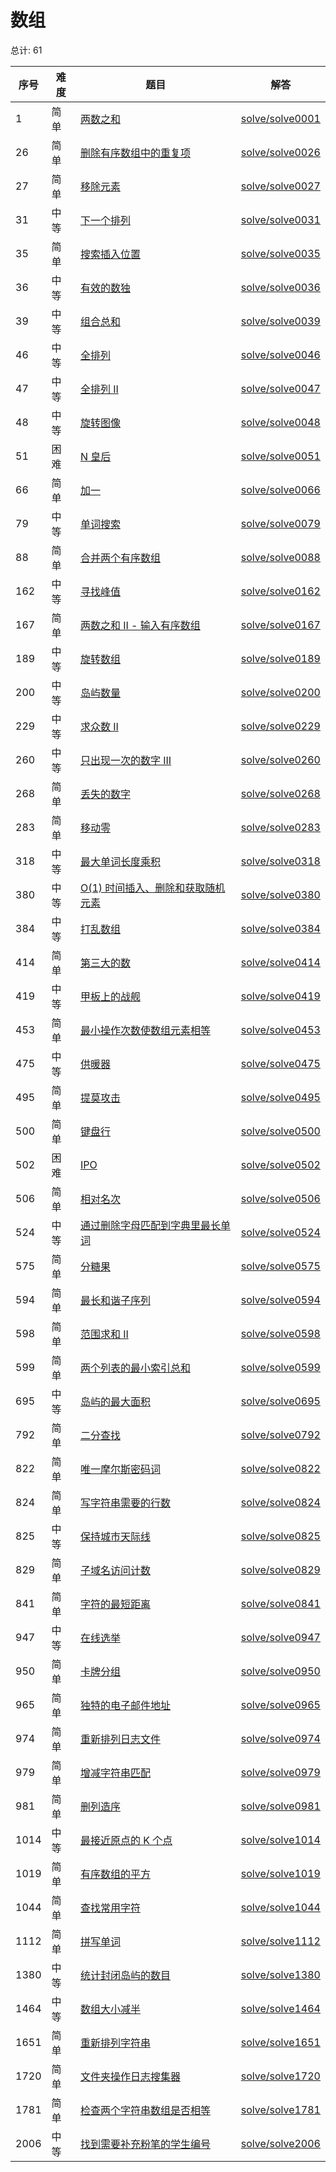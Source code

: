 # 数组

<!--- table -->


总计: 61

| 序号 | 难度 | 题目                    | 解答                      |
| ---- | ---- | ------------------ | ---------------- |
| 1 | 简单 | [两数之和](https://leetcode-cn.com/problems/two-sum/) | [solve/solve0001](../solve/solve0001)|
| 26 | 简单 | [删除有序数组中的重复项](https://leetcode-cn.com/problems/remove-duplicates-from-sorted-array/) | [solve/solve0026](../solve/solve0026)|
| 27 | 简单 | [移除元素](https://leetcode-cn.com/problems/remove-element/) | [solve/solve0027](../solve/solve0027)|
| 31 | 中等 | [下一个排列](https://leetcode-cn.com/problems/next-permutation/) | [solve/solve0031](../solve/solve0031)|
| 35 | 简单 | [搜索插入位置](https://leetcode-cn.com/problems/search-insert-position/) | [solve/solve0035](../solve/solve0035)|
| 36 | 中等 | [有效的数独](https://leetcode-cn.com/problems/valid-sudoku/) | [solve/solve0036](../solve/solve0036)|
| 39 | 中等 | [组合总和](https://leetcode-cn.com/problems/combination-sum/) | [solve/solve0039](../solve/solve0039)|
| 46 | 中等 | [全排列](https://leetcode-cn.com/problems/permutations/) | [solve/solve0046](../solve/solve0046)|
| 47 | 中等 | [全排列 II](https://leetcode-cn.com/problems/permutations-ii/) | [solve/solve0047](../solve/solve0047)|
| 48 | 中等 | [旋转图像](https://leetcode-cn.com/problems/rotate-image/) | [solve/solve0048](../solve/solve0048)|
| 51 | 困难 | [N 皇后](https://leetcode-cn.com/problems/n-queens/) | [solve/solve0051](../solve/solve0051)|
| 66 | 简单 | [加一](https://leetcode-cn.com/problems/plus-one/) | [solve/solve0066](../solve/solve0066)|
| 79 | 中等 | [单词搜索](https://leetcode-cn.com/problems/word-search/) | [solve/solve0079](../solve/solve0079)|
| 88 | 简单 | [合并两个有序数组](https://leetcode-cn.com/problems/merge-sorted-array/) | [solve/solve0088](../solve/solve0088)|
| 162 | 中等 | [寻找峰值](https://leetcode-cn.com/problems/find-peak-element/) | [solve/solve0162](../solve/solve0162)|
| 167 | 简单 | [两数之和 II - 输入有序数组](https://leetcode-cn.com/problems/two-sum-ii-input-array-is-sorted/) | [solve/solve0167](../solve/solve0167)|
| 189 | 中等 | [旋转数组](https://leetcode-cn.com/problems/rotate-array/) | [solve/solve0189](../solve/solve0189)|
| 200 | 中等 | [岛屿数量](https://leetcode-cn.com/problems/number-of-islands/) | [solve/solve0200](../solve/solve0200)|
| 229 | 中等 | [求众数 II](https://leetcode-cn.com/problems/majority-element-ii/) | [solve/solve0229](../solve/solve0229)|
| 260 | 中等 | [只出现一次的数字 III](https://leetcode-cn.com/problems/single-number-iii/) | [solve/solve0260](../solve/solve0260)|
| 268 | 简单 | [丢失的数字](https://leetcode-cn.com/problems/missing-number/) | [solve/solve0268](../solve/solve0268)|
| 283 | 简单 | [移动零](https://leetcode-cn.com/problems/move-zeroes/) | [solve/solve0283](../solve/solve0283)|
| 318 | 中等 | [最大单词长度乘积](https://leetcode-cn.com/problems/maximum-product-of-word-lengths/) | [solve/solve0318](../solve/solve0318)|
| 380 | 中等 | [O(1) 时间插入、删除和获取随机元素](https://leetcode-cn.com/problems/insert-delete-getrandom-o1/) | [solve/solve0380](../solve/solve0380)|
| 384 | 中等 | [打乱数组](https://leetcode-cn.com/problems/shuffle-an-array/) | [solve/solve0384](../solve/solve0384)|
| 414 | 简单 | [第三大的数](https://leetcode-cn.com/problems/third-maximum-number/) | [solve/solve0414](../solve/solve0414)|
| 419 | 中等 | [甲板上的战舰](https://leetcode-cn.com/problems/battleships-in-a-board/) | [solve/solve0419](../solve/solve0419)|
| 453 | 简单 | [最小操作次数使数组元素相等](https://leetcode-cn.com/problems/minimum-moves-to-equal-array-elements/) | [solve/solve0453](../solve/solve0453)|
| 475 | 中等 | [供暖器](https://leetcode-cn.com/problems/heaters/) | [solve/solve0475](../solve/solve0475)|
| 495 | 简单 | [提莫攻击](https://leetcode-cn.com/problems/teemo-attacking/) | [solve/solve0495](../solve/solve0495)|
| 500 | 简单 | [键盘行](https://leetcode-cn.com/problems/keyboard-row/) | [solve/solve0500](../solve/solve0500)|
| 502 | 困难 | [IPO](https://leetcode-cn.com/problems/ipo/) | [solve/solve0502](../solve/solve0502)|
| 506 | 简单 | [相对名次](https://leetcode-cn.com/problems/relative-ranks/) | [solve/solve0506](../solve/solve0506)|
| 524 | 中等 | [通过删除字母匹配到字典里最长单词](https://leetcode-cn.com/problems/longest-word-in-dictionary-through-deleting/) | [solve/solve0524](../solve/solve0524)|
| 575 | 简单 | [分糖果](https://leetcode-cn.com/problems/distribute-candies/) | [solve/solve0575](../solve/solve0575)|
| 594 | 简单 | [最长和谐子序列](https://leetcode-cn.com/problems/longest-harmonious-subsequence/) | [solve/solve0594](../solve/solve0594)|
| 598 | 简单 | [范围求和 II](https://leetcode-cn.com/problems/range-addition-ii/) | [solve/solve0598](../solve/solve0598)|
| 599 | 简单 | [两个列表的最小索引总和](https://leetcode-cn.com/problems/minimum-index-sum-of-two-lists/) | [solve/solve0599](../solve/solve0599)|
| 695 | 中等 | [岛屿的最大面积](https://leetcode-cn.com/problems/max-area-of-island/) | [solve/solve0695](../solve/solve0695)|
| 792 | 简单 | [二分查找](https://leetcode-cn.com/problems/binary-search/) | [solve/solve0792](../solve/solve0792)|
| 822 | 简单 | [唯一摩尔斯密码词](https://leetcode-cn.com/problems/unique-morse-code-words/) | [solve/solve0822](../solve/solve0822)|
| 824 | 简单 | [写字符串需要的行数](https://leetcode-cn.com/problems/number-of-lines-to-write-string/) | [solve/solve0824](../solve/solve0824)|
| 825 | 中等 | [保持城市天际线](https://leetcode-cn.com/problems/max-increase-to-keep-city-skyline/) | [solve/solve0825](../solve/solve0825)|
| 829 | 简单 | [子域名访问计数](https://leetcode-cn.com/problems/subdomain-visit-count/) | [solve/solve0829](../solve/solve0829)|
| 841 | 简单 | [字符的最短距离](https://leetcode-cn.com/problems/shortest-distance-to-a-character/) | [solve/solve0841](../solve/solve0841)|
| 947 | 中等 | [在线选举](https://leetcode-cn.com/problems/online-election/) | [solve/solve0947](../solve/solve0947)|
| 950 | 简单 | [卡牌分组](https://leetcode-cn.com/problems/x-of-a-kind-in-a-deck-of-cards/) | [solve/solve0950](../solve/solve0950)|
| 965 | 简单 | [独特的电子邮件地址](https://leetcode-cn.com/problems/unique-email-addresses/) | [solve/solve0965](../solve/solve0965)|
| 974 | 简单 | [重新排列日志文件](https://leetcode-cn.com/problems/reorder-data-in-log-files/) | [solve/solve0974](../solve/solve0974)|
| 979 | 简单 | [增减字符串匹配](https://leetcode-cn.com/problems/di-string-match/) | [solve/solve0979](../solve/solve0979)|
| 981 | 简单 | [删列造序](https://leetcode-cn.com/problems/delete-columns-to-make-sorted/) | [solve/solve0981](../solve/solve0981)|
| 1014 | 中等 | [最接近原点的 K 个点](https://leetcode-cn.com/problems/k-closest-points-to-origin/) | [solve/solve1014](../solve/solve1014)|
| 1019 | 简单 | [有序数组的平方](https://leetcode-cn.com/problems/squares-of-a-sorted-array/) | [solve/solve1019](../solve/solve1019)|
| 1044 | 简单 | [查找常用字符](https://leetcode-cn.com/problems/find-common-characters/) | [solve/solve1044](../solve/solve1044)|
| 1112 | 简单 | [拼写单词](https://leetcode-cn.com/problems/find-words-that-can-be-formed-by-characters/) | [solve/solve1112](../solve/solve1112)|
| 1380 | 中等 | [统计封闭岛屿的数目](https://leetcode-cn.com/problems/number-of-closed-islands/) | [solve/solve1380](../solve/solve1380)|
| 1464 | 中等 | [数组大小减半](https://leetcode-cn.com/problems/reduce-array-size-to-the-half/) | [solve/solve1464](../solve/solve1464)|
| 1651 | 简单 | [重新排列字符串](https://leetcode-cn.com/problems/shuffle-string/) | [solve/solve1651](../solve/solve1651)|
| 1720 | 简单 | [文件夹操作日志搜集器](https://leetcode-cn.com/problems/crawler-log-folder/) | [solve/solve1720](../solve/solve1720)|
| 1781 | 简单 | [检查两个字符串数组是否相等](https://leetcode-cn.com/problems/check-if-two-string-arrays-are-equivalent/) | [solve/solve1781](../solve/solve1781)|
| 2006 | 中等 | [找到需要补充粉笔的学生编号](https://leetcode-cn.com/problems/find-the-student-that-will-replace-the-chalk/) | [solve/solve2006](../solve/solve2006)|
